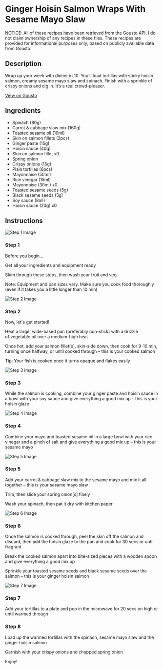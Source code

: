 # Ginger Hoisin Salmon Wraps With Sesame Mayo Slaw

NOTICE: All of these recipes have been retrieved from the Gousto API. I do not claim ownership of any recipes in these files. These recipes are provided for informational purposes only, based on publicly available data from Gousto.

## Description

Wrap up your week with dinner in 10. You’ll load tortillas with sticky hoisin salmon, creamy sesame mayo slaw and spinach. Finish with a sprinkle of crispy onions and dig in. It’s a real crowd-pleaser.

[View on Gousto](https://www.gousto.co.uk/recipes/cookbook/ginger-hoisin-salmon-wraps-with-sesame-mayo-slaw)

## Ingredients

- Spinach (80g)
- Carrot & cabbage slaw mix (160g)
- Toasted sesame oil (10ml)
- Skin on salmon fillets (2pcs)
- Ginger paste (15g)
- Hoisin sauce (40g)
- Skin on salmon fillet x0
- Spring onion
- Crispy onions (15g)
- Plain tortillas (6pcs)
- Mayonnaise (50ml)
- Rice vinegar (15ml)
- Mayonnaise (30ml) x0
- Toasted sesame seeds (5g)
- Black sesame seeds (5g)
- Soy sauce (8ml)
- Hoisin sauce (20g) x0

## Instructions

![Step 1 Image](https://production-media.gousto.co.uk/cms/recipe-step-image/Admin10mm-Step-1-1677671586390-x200.jpg)

### Step 1

Before you begin...

Get all your ingredients and equipment ready

Skim through these steps, then wash your fruit and veg

Note: Equipment and pan sizes vary. Make sure you cook food thoroughly (even if it takes you a little longer than 10 min)

![Step 2 Image](https://production-media.gousto.co.uk/cms/recipe-step-image/Step-2-1677671593043-x200.jpg)

### Step 2

Now, let's get started!

Heat a large, wide-based pan (preferably non-stick) with a drizzle of vegetable oil over a medium-high heat

Once hot, add your salmon fillet[s], skin-side down, then cook for 9-10 min, turning once halfway, or until cooked through – this is your cooked salmon

Tip: Your fish is cooked once it turns opaque and flakes easily

![Step 3 Image](https://production-media.gousto.co.uk/cms/recipe-step-image/Step-3-1677671599485-x200.jpg)

### Step 3

While the salmon is cooking, combine your ginger paste and hoisin sauce in a bowl with your soy sauce and give everything a good mix up – this is your hoisin glaze

![Step 4 Image](https://production-media.gousto.co.uk/cms/recipe-step-image/Step-4-1677671605487-x200.jpg)

### Step 4

Combine your mayo and toasted sesame oil in a large bowl with your rice vinegar and a pinch of salt and give everything a good mix up – this is your sesame mayo

![Step 5 Image](https://production-media.gousto.co.uk/cms/recipe-step-image/Step-5-1677671611544-x200.jpg)

### Step 5

Add your carrot & cabbage slaw mix to the sesame mayo and mix it all together – this is your sesame mayo slaw

Trim, then slice your spring onion[s] finely

Wash your spinach, then pat it dry with kitchen paper

![Step 6 Image](https://production-media.gousto.co.uk/cms/recipe-step-image/Step-6-1677671616368-x200.jpg)

### Step 6

Once the salmon is cooked through, peel the skin off the salmon and discard, then add the hoisin glaze to the pan and cook for 30 secs or until fragrant

Break the cooked salmon apart into bite-sized pieces with a wooden spoon and give everything a good mix up

Sprinkle your toasted sesame seeds and black sesame seeds over the salmon – this is your ginger hoisin salmon

![Step 7 Image](https://production-media.gousto.co.uk/cms/recipe-step-image/Step-7-1677671620739-x200.jpg)

### Step 7

Add your tortillas to a plate and pop in the microwave for 20 secs on high or until warmed through

### Step 8

Load up the warmed tortillas with the spinach, sesame mayo slaw and the ginger hoisin salmon

Garnish with your crispy onions and chopped spring onion

Enjoy!

